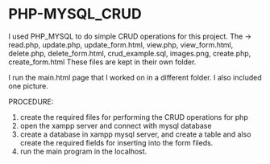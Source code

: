 # PHP-MYSQL_CRUD
I used PHP_MYSQL to do simple CRUD operations for this project.
The -> read.php, update.php, update_form.html, view.php, view_form.html, delete.php, delete_form.html, crud_example.sql, images.png, create.php, create_form.html These files are kept in their own folder. 

I run the main.html page that I worked on in a different folder. I also included one picture. 

PROCEDURE:
1. create the required files for performing the CRUD operations for php
2. open the xampp server and connect with mysql database
3. create a database in xampp mysql server, and create a table and also create the required fields for inserting into the form fileds.
4. run the main program in the localhost.
